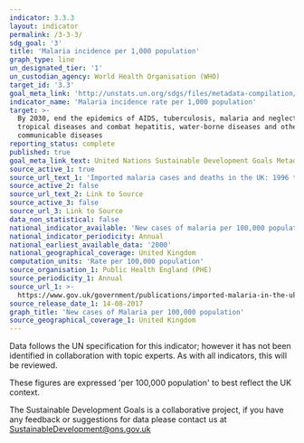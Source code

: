 ```yaml
---
indicator: 3.3.3
layout: indicator
permalink: /3-3-3/
sdg_goal: '3'
title: 'Malaria incidence per 1,000 population'
graph_type: line
un_designated_tier: '1'
un_custodian_agency: World Health Organisation (WHO)
target_id: '3.3'
goal_meta_link: 'http://unstats.un.org/sdgs/files/metadata-compilation/Metadata-Goal-3.pdf'
indicator_name: 'Malaria incidence rate per 1,000 population'
target: >-
  By 2030, end the epidemics of AIDS, tuberculosis, malaria and neglected
  tropical diseases and combat hepatitis, water-borne diseases and other
  communicable diseases
reporting_status: complete
published: true
goal_meta_link_text: United Nations Sustainable Development Goals Metadata (pdf 865kB)
source_active_1: true
source_url_text_1: 'Imported malaria cases and deaths in the UK: 1996 to 2016'
source_active_2: false
source_url_text_2: Link to Source
source_active_3: false
source_url_3: Link to Source
data_non_statistical: false
national_indicator_available: 'New cases of malaria per 100,000 population'
national_indicator_periodicity: Annual
national_earliest_available_data: '2000'
national_geographical_coverage: United Kingdom
computation_units: 'Rate per 100,000 population'
source_organisation_1: Public Health England (PHE)
source_periodicity_1: Annual
source_url_1: >-
  https://www.gov.uk/government/publications/imported-malaria-in-the-uk-statistics
source_release_date_1: 14-08-2017
graph_title: 'New cases of Malaria per 100,000 population'
source_geographical_coverage_1: United Kingdom
---
```

Data follows the UN specification for this indicator; however it has not been identified in collaboration with topic experts. As with all indicators, this will be reviewed.

These figures are expressed 'per 100,000 population' to best reflect the UK context.

The Sustainable Development Goals is a collaborative project, if you have any feedback or suggestions for data please contact us at <SustainableDevelopment@ons.gov.uk>
